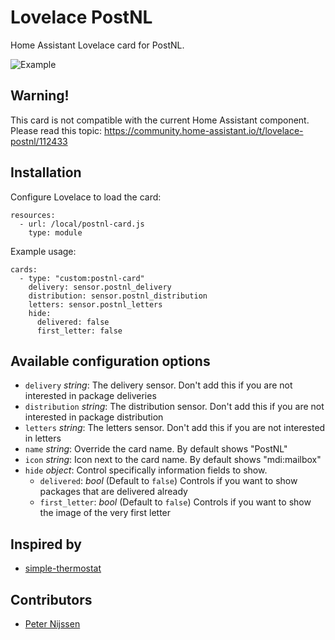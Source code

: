 # Lovelace PostNL
Home Assistant Lovelace card for PostNL.

![Example](https://community-home-assistant-assets.s3.dualstack.us-west-2.amazonaws.com/original/3X/5/2/527bc612e6eb092f1d4887e9d6272c7b4278ec65.png)

## Warning!
This card is not compatible with the current Home Assistant component. Please read this topic:
https://community.home-assistant.io/t/lovelace-postnl/112433

## Installation

Configure Lovelace to load the card:
```
resources:
  - url: /local/postnl-card.js
    type: module
 ```

Example usage:
```
cards:
  - type: "custom:postnl-card"
    delivery: sensor.postnl_delivery
    distribution: sensor.postnl_distribution
    letters: sensor.postnl_letters
    hide:
      delivered: false
      first_letter: false
 ```

## Available configuration options
- `delivery` _string_: The delivery sensor. Don't add this if you are not interested in package deliveries
- `distribution` _string_: The distribution sensor.  Don't add this if you are not interested in package distribution
- `letters` _string_: The letters sensor.  Don't add this if you are not interested in letters
- `name` _string_: Override the card name. By default shows "PostNL"
- `icon` _string_: Icon next to the card name. By default shows "mdi:mailbox"
- `hide` _object_: Control specifically information fields to show.
  - `delivered`: _bool_ (Default to `false`) Controls if you want to show packages that are delivered already
  - `first_letter`: _bool_ (Default to `false`) Controls if  you want to show the image of the very first letter

## Inspired by
* [simple-thermostat](https://github.com/nervetattoo/simple-thermostat)

## Contributors
* [Peter Nijssen](https://github.com/peternijssen)
